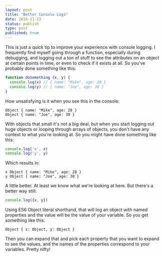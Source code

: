 ```yaml
---
layout: post
title: "Better Console Logs"
date: 2016-11-23
status: publish
type: post
published: true
---
```


This is just a quick tip to improve your experience with console logging. I frequently find myself going through a function, especially during debugging, and logging out a ton of stuff to see the attributes on an object at certain points in time, or even to check if it exists at all. So you've probably done something like this:

```javascript
function doSomething (x, y) {
  console.log(x) // { name: "Mike", age: 28 }
  console.log(y) // { name: "Joe", age: 30 }
}
```

How unsatisfying is it when you see this in the console:

```
Object { name: "Mike", age: 28 }
Object { name: "Joe", age: 30 }
```

With objects that small it's not a big deal, but when you start logging out huge objects or looping through arrays of objects, you don't have any context to what you're looking at. So you might have done something like this:

```javascript
console.log('x', x)
console.log('y', y)
```

Which results in:

```
x Object { name: "Mike", age: 28 }
y Object { name: "Joe", age: 30 }
```

A little better. At least we know what we're looking at here. But there's a better way still:

```javascript
console.log({x, y})
```

Using ES6 Object literal shorthand, that will log an object with named properties and the value will be the value of your variable. So you get something like this:

```
Object { x: Object, y: Object }
```

Then you can expand that and pick each property that you want to expand to see the values, and the names of the properties correspond to your variables. Pretty nifty!